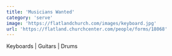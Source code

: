 ```yaml
---
title: 'Musicians Wanted'
category: 'serve'
image: 'https://flatlandchurch.com/images/keyboard.jpg'
url: 'https://flatland.churchcenter.com/people/forms/18068'
---
```


Keyboards | Guitars | Drums
